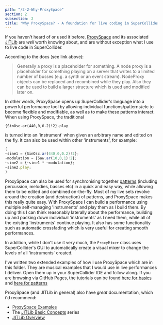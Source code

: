 ```yaml
---
path: "/2-2-Why-ProxySpace"
section: 2
subsection: 2
title: "Why ProxySpace? - A foundation for live coding in SuperCollider"
---
```


If you haven't heard of or used it before, [ProxySpace](http://doc.sccode.org/Classes/ProxySpace.html) and its associated [JITLib](http://doc.sccode.org/Overviews/JITLib.html) are _well_ worth knowing about, and are without exception what I use to live code in SuperCollider.

According to the docs (see link above):
>Generally a proxy is a placeholder for something. A node proxy is a placeholder for something playing on a server that writes to a limited number of busses (e.g. a synth or an event stream). NodeProxy objects can be replaced and recombined while they play. Also they can be used to build a larger structure which is used and modified later on.

In other words, ProxySpace opens up SuperCollider's language into a powerful performance tool by allowing individual functions/patterns/etc to become flexible and modifiable, as well as to make these patterns interact. When using ProxySpace, the traditional

```
{SinOsc.ar(440,0,0.2)!2}.play
```
is turned into an 'instrument' when given an arbitrary name and edited on the fly. It can also be used within other 'instruments', for example:

```javascript
(
~sine1 = {SinOsc.ar(440,0,0.2)!2};
~modulation = {Saw.ar(10,0,1)!2};
~sine2 = {~sine1 * ~modulation};
~sine2.play;
)
```

ProxySpace can also be used for synchronising together [patterns](http://danielnouri.org/docs/SuperColliderHelp/Streams-Patterns-Events/Pbind.html) (including percussion, melodies, basses etc) in a quick and easy way, while allowing them to be edited and combined on-the-fly. Most of my live sets revolve around the creation (and destruction) of patterns, and ProxySpace makes this really quite easy. With ProxySpace I can build a performance using multiple self-managing 'instruments' and play them as I build them. By doing this I can think reasonably laterally about the performance, building up and packing down individual 'instruments' as I need them, while all of the existing 'instruments' continue playing. It also has some functionality such as automatic crossfading which is very useful for creating smooth performances.

In addition, while I don't use it very much, the `ProxyMixer` class uses SuperCollider's GUI to automatically create a visual mixer to change the levels of all 'instruments' created.

I've written two extended examples of how I use ProxySpace which are in this folder. They are musical examples that I would use in live performances I deliver. Open them up in your SuperCollider IDE and follow along. If you are browsing via GitHub Pages, the tutorials can be found [here for basics](https://github.com/theseanco/howto_co34pt_liveCode/blob/master/2:%20Basics/2.2:%20ProxySpace%20-%20My%20Foundation%20For%20Live%20Coding%20In%20SuperCollider/2.2:%20ProxySpace%20Basics.scd) and [here for patterns](https://github.com/theseanco/howto_co34pt_liveCode/blob/master/2:%20Basics/2.2:%20ProxySpace%20-%20My%20Foundation%20For%20Live%20Coding%20In%20SuperCollider/2.2:%20ProxySpace%20Patterns.scd)

ProxySpace (and JITLib in general) also have *great* documentation, which i'd recommend:
- [ProxySpace Examples](http://doc.sccode.org/Tutorials/JITLib/proxyspace_examples.html)
- The [JITLib Basic Concepts](http://doc.sccode.org/Tutorials/JITLib/jitlib_basic_concepts_01.html) series
- [JITLib Overview](http://doc.sccode.org/Overviews/JITLib.html)
